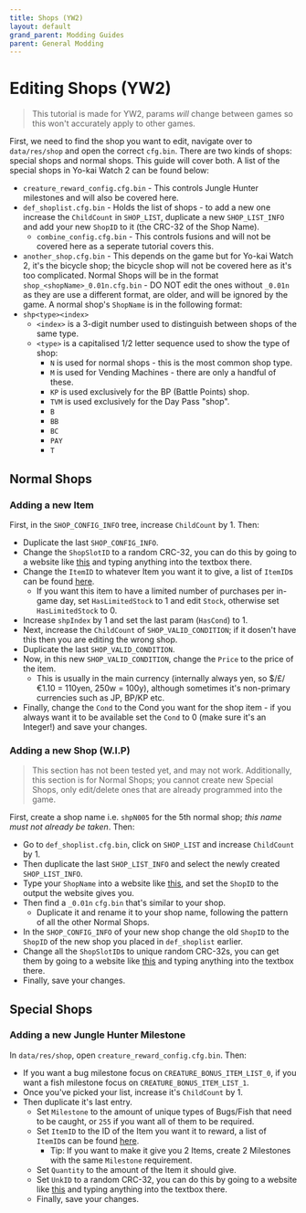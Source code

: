 ```yaml
---
title: Shops (YW2)
layout: default
grand_parent: Modding Guides
parent: General Modding
---
```


# Editing Shops (YW2)
> This tutorial is made for YW2, params *will* change between games so this won't accurately apply to other games.

First, we need to find the shop you want to edit, navigate over to `data/res/shop` and open the correct `cfg.bin`. 
There are two kinds of shops: special shops and normal shops. This guide will cover both. A list of the special shops in Yo-kai Watch 2 can be found below:
* `creature_reward_config.cfg.bin` - This controls Jungle Hunter milestones and will also be covered here.
* `def_shoplist.cfg.bin` - Holds the list of shops - to add a new one increase the `ChildCount` in `SHOP_LIST`, duplicate a new `SHOP_LIST_INFO` and add your new `ShopID` to it (the CRC-32 of the Shop Name).
  * `combine_config.cfg.bin` - This controls fusions and will not be covered here as a seperate tutorial covers this.
* `another_shop.cfg.bin` - This depends on the game but for Yo-kai Watch 2, it's the bicycle shop; the bicycle shop will not be covered here as it's too complicated.
Normal Shops will be in the format `shop_<shopName>_0.01n.cfg.bin` - DO NOT edit the ones without `_0.01n` as they are use a different format, are older, and will be ignored by the game.
A normal shop's `ShopName` is in the following format:
* `shp<type><index>`
  * `<index>` is a 3-digit number used to distinguish between shops of the same type.
  * `<type>` is a capitalised 1/2 letter sequence used to show the type of shop:
    * `N` is used for normal shops - this is the most common shop type.
    * `M` is used for Vending Machines - there are only a handful of these.
    * `KP` is used exclusively for the BP (Battle Points) shop.
    * `TVM` is used exclusively for the Day Pass "shop".
    * `B`
    * `BB`
    * `BC`
    * `PAY`
    * `T`

## Normal Shops
### Adding a new Item
First, in the `SHOP_CONFIG_INFO` tree, increase `ChildCount` by 1. Then:
* Duplicate the last `SHOP_CONFIG_INFO`.
* Change the `ShopSlotID` to a random CRC-32, you can do this by going to a website like [this](https://emn178.github.io/online-tools/crc/) and typing anything into the textbox there.
* Change the `ItemID` to whatever Item you want it to give, a list of `ItemID`s can be found [here](https://ykw-modding.github.io/yo-docs/modding-resources/item-ids/YW2ItemIDs.html).
  * If you want this item to have a limited number of purchases per in-game day, set `HasLimitedStock` to 1 and edit `Stock`, otherwise set `HasLimitedStock` to 0.
* Increase `shpIndex` by 1 and set the last param (`HasCond`) to 1.
* Next, increase the `ChildCount` of `SHOP_VALID_CONDITION`; if it dosen't have this then you are editing the wrong shop.
* Duplicate the last `SHOP_VALID_CONDITION`.
* Now, in this new `SHOP_VALID_CONDITION`, change the `Price` to the price of the item.
  * This is usually in the main currency (internally always yen, so $/£/€1.10 = 110yen, 250w = 100y), although sometimes it's non-primary currencies such as JP, BP/KP etc.
* Finally, change the `Cond` to the Cond you want for the shop item - if you always want it to be available set the `Cond` to 0 (make sure it's an Integer!) and save your changes.

### Adding a new Shop (W.I.P)
> This section has not been tested yet, and may not work.
> Additionally, this section is for Normal Shops; you cannot create new Special Shops, only edit/delete ones that are already programmed into the game.

First, create a shop name i.e. `shpN005` for the 5th normal shop; *this name must not already be taken*. Then:
* Go to `def_shoplist.cfg.bin`, click on `SHOP_LIST` and increase `ChildCount` by 1.
* Then duplicate the last `SHOP_LIST_INFO` and select the newly created `SHOP_LIST_INFO`.
* Type your `ShopName` into a website like [this](https://emn178.github.io/online-tools/crc/), and set the `ShopID` to the output the website gives you.
* Then find a `_0.01n` `cfg.bin` that's similar to your shop.
  * Duplicate it and rename it to your shop name, following the pattern of all the other Normal Shops.
* In the `SHOP_CONFIG_INFO` of your new shop change the old `ShopID` to the `ShopID` of the new shop you placed in `def_shoplist` earlier.
* Change all the `ShopSlotID`s to unique random CRC-32s, you can get them by going to a website like [this](https://emn178.github.io/online-tools/crc/) and typing anything into the textbox there.
* Finally, save your changes.

## Special Shops

### Adding a new Jungle Hunter Milestone
In `data/res/shop`, open `creature_reward_config.cfg.bin`. Then:
* If you want a bug milestone focus on `CREATURE_BONUS_ITEM_LIST_0`, if you want a fish milestone focus on `CREATURE_BONUS_ITEM_LIST_1`.
* Once you've picked your list, increase it's `ChildCount` by 1.
* Then duplicate it's last entry.
  * Set `Milestone` to the amount of unique types of Bugs/Fish that need to be caught, or `255` if you want all of them to be required.
  * Set `ItemID` to the ID of the Item you want it to reward, a list of `ItemID`s can be found [here](https://ykw-modding.github.io/yo-docs/modding-resources/item-ids/YW2ItemIDs.html).
    * Tip: If you want to make it give you 2 Items, create 2 Milestones with the same `Milestone` requirement.
  * Set `Quantity` to the amount of the Item it should give.
  * Set `UnkID` to a random CRC-32, you can do this by going to a website like [this](https://emn178.github.io/online-tools/crc/) and typing anything into the textbox there.
  * Finally, save your changes. 
